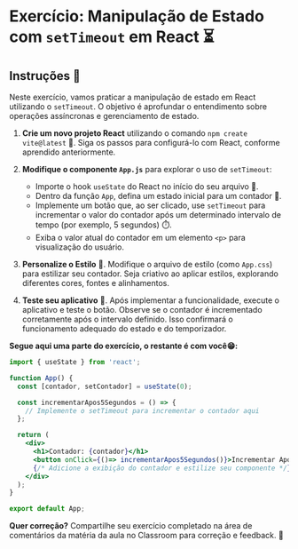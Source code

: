 # Exercício: Manipulação de Estado com `setTimeout` em React ⏳

## Instruções 📝

Neste exercício, vamos praticar a manipulação de estado em React utilizando o `setTimeout`. O objetivo é aprofundar o entendimento sobre operações assíncronas e gerenciamento de estado.

1. **Crie um novo projeto React** utilizando o comando `npm create vite@latest` 🚀. Siga os passos para configurá-lo com React, conforme aprendido anteriormente.

2. **Modifique o componente `App.js`** para explorar o uso de `setTimeout`:
   - Importe o hook `useState` do React no início do seu arquivo 📌.
   - Dentro da função `App`, defina um estado inicial para um contador 🧮.
   - Implemente um botão que, ao ser clicado, use `setTimeout` para incrementar o valor do contador após um determinado intervalo de tempo (por exemplo, 5 segundos) ⏱️.
   - Exiba o valor atual do contador em um elemento `<p>` para visualização do usuário.

3. **Personalize o Estilo** 💅. Modifique o arquivo de estilo (como `App.css`) para estilizar seu contador. Seja criativo ao aplicar estilos, explorando diferentes cores, fontes e alinhamentos.

4. **Teste seu aplicativo** 🧪. Após implementar a funcionalidade, execute o aplicativo e teste o botão. Observe se o contador é incrementado corretamente após o intervalo definido. Isso confirmará o funcionamento adequado do estado e do temporizador.

**Segue aqui uma parte do exercício, o restante é com você😁:**

```jsx
import { useState } from 'react';

function App() {
  const [contador, setContador] = useState(0);

  const incrementarApos5Segundos = () => {
    // Implemente o setTimeout para incrementar o contador aqui
  };

  return (
    <div>
      <h1>Contador: {contador}</h1>
      <button onClick={()=> incrementarApos5Segundos()}>Incrementar Após 5 Segundos</button>
      {/* Adicione a exibição do contador e estilize seu componente */}
    </div>
  );
}

export default App;
```

**Quer correção?** Compartilhe seu exercício completado na área de comentários da matéria da aula no Classroom para correção e feedback. 🏫
